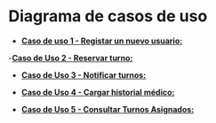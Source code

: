 # Diagrama de casos de uso


- [**Caso de uso 1 - Registar un nuevo usuario:**](https://viewer.diagrams.net/?tags=%7B%7D&lightbox=1&target=blank&highlight=0000ff&edit=_blank&layers=1&nav=1&title=Diagrama%20Caso%20de%20Uso%201.drawio&dark=auto#R%3Cmxfile%3E%3Cdiagram%20name%3D%22P%C3%A1gina-1%22%20id%3D%2208q_R25VppH2O6Z6lk2x%22%3E1Vdbl5owEP41PrbHgCg%2BWtfdPuye46mn7foYZRbSBkJDUOivb4AACeh66a6nfTLzZRjm8s0MDux5mD1wHAdPzAM6sIZeNrDvBpaFhqOR%2FCmQvEIcWwE%2BJ55SaoEV%2BQ31kwpNiQeJoSgYo4LEJrhlUQRbYWCYc7Y31V4YNd8aYx96wGqLaR%2F9TjwRVKhrTVr8MxA%2FqN%2BMxtPqJsS1sookCbDH9hpkLwb2nDMmqlOYzYEWyavzUj13f%2BS2cYxDJM55YGd%2FW609kj3R58nKfwx%2BwY%2Fwg7KywzRVAX9NUswJUz6LvE6EdD8ujmlIZ1vB%2BMD%2BtAMuiEzVI94AXbKECMIiqbJhQrBQU5hR4hcXgsUSDURIpYDkkaWCkgjmTfGGEuwHVnspzUGmQSrQB2AhCJ5LFXXb0EexznKVvG9rOFZQoJWvVsOKNX5juU2sPKjcXpBnu5fnXoIh8mYFYaUUsQjMRHGWRh54KkOQEfFcnD86SlprN3eZLuSasAROZDzAayySsWmGCnGt3lgKralSyk9VKGEp38JpvgnMfRCv6DmVHnhGd%2FbrrdXTOVDPGuNAsSA7s6cPFVm9YcmIjKyhkz016WQPOzyp4lZP6T3YMWSNTENo3DFUJaZnqORcE%2Fb1NHR6NPwCPkkExzyBPiMplWO2YOI%2BIAJWMS5ru5eT3mTnG3Qscs3MHGhYZN2yY91eqmZeSKIyWZJK%2F%2FmAdNDJdN90Pk7fZT4ifTo2s%2FLwfLx%2BpjlnzjT3n5ppjZ16RU6vnWkdQ2hy25mG%2Bt8wi0wQSZcDE63l0Iay7c9ys9VfnWhcifekcKAkxekNrDEMXbx%2Fr%2BeceybnkHU56Zql9JcMG3W2JrqWYaPRifV7hGGy1DjX1OJCIXnF4XGnJYbDi%2FySjl2mPzb05aHy%2BG3bw%2Bq1x5wDlkh65Ev%2Flmvfdo%2BU9h32vhTbf1tVetv%2FrPbiDw%3D%3D%3C%2Fdiagram%3E%3C%2Fmxfile%3E)

-[**Caso de Uso 2 - Reservar turno:**](https://viewer.diagrams.net/?tags=%7B%7D&lightbox=1&highlight=0000ff&edit=_blank&layers=1&nav=1&title=Diagrama%20Caso%20de%20Uso%202.drawio&dark=auto#R%3Cmxfile%3E%3Cdiagram%20name%3D%22P%C3%A1gina-1%22%20id%3D%2208q_R25VppH2O6Z6lk2x%22%3E1VjbUtswEP0aP5aJLTshjyFQ2hmYyTSdljwKa4nVkSVXlnPp11eOJd8EJBQS6FO0q%2FXae%2FYcXeKhabq5ljhLbgUB5gUDsvHQpRcE%2FiAM9U%2Fp2VaeCBnHUlJighrHnP4B%2B6TxFpRA3glUQjBFs64zFpxDrDo%2BLKVYd8MeBOu%2BNcNLcBzzGDPX%2B5MSlVTe82DU%2BL8AXSb2zf5wXM2k2AabSvIEE7FuudCVh6ZSCFWN0s0UWAmexaV67vMTs%2FWHSeDqkAdW6Md8Qejmlt2N5sub5Df8Sj%2F5qEqzwqwwFc9wTHVKMF%2BtthYKXUBWDouUTWIlpIcuViAV1WDd4HtgM5FTRQXXIfdCKZG2AiaMLssJJTLtTVTKtOHroSgUoxymdfsG2umWZqot08Gm5TKlXoNIQcmtDrGzoYHd8C4YG3vddNGGJK0GjowPG94s68wNtHpg0H0J0pGDtIMwcDIpOastLjh0kZKi4ASIgQg2VN2V47PIWIvWzOWmbWxbxgwk1QWB3Ad1LgoZwwHUUVguQT0XOKwCgXSk5rau1ZrokdZYnwSGFV11BfpYv8wbZoLq2mpmoHGXGWjQa3lVuXmqLaheIn%2FYo1g%2FUYWMk2hHn7rsVzBq6DDqG%2BQgV1hq7%2FdCcqF%2Fb70p8iZjQmPh8o0xvY6WPFsnVME8w7uOr%2FVS3uXeWwhy0EXLR64g%2FeCRtp8fTZEjB7%2BvPGbF1l36WsIUGfBSS9xuVr4u%2BoLgPNlp039WtFx%2F913bWDQSLs1GtzvLCvdJ%2BPdrb%2Fxy7dW8fqXQ6p3Pdnw4Pov%2BTWoo3JvqCbE1qWygeHjI4TiCHDuEuqR5Jji9p4wSTDpyxO8qRxSFB8hxeEI5Wra81QZZa62R18JEfhytHXGfC%2B369tp9LuwfpaLT7nM1ud%2BYGP5HXoSPSIxo1FtM%2B2feg4kRdBlWL%2FinIkbgEOO5085%2FdX%2BJhvuPSye9vwTuTfG6Ajvfgaav%2BGCPnfn7bm39c%2FnoeCdNbTY3%2BIrXzf8g6Oov%3C%2Fdiagram%3E%3C%2Fmxfile%3E)
  
- [**Caso de Uso 3 - Notificar turnos:**](https://viewer.diagrams.net/?tags=%7B%7D&lightbox=1&target=blank&highlight=0000ff&edit=_blank&layers=1&nav=1&title=Diagrama%20Caso%20de%20Uso%203.drawio&dark=auto#R%3Cmxfile%3E%3Cdiagram%20name%3D%22P%C3%A1gina-1%22%20id%3D%2208q_R25VppH2O6Z6lk2x%22%3E1VfbctowEP0aP7aDLYzhEUiadibpMEOnJY%2BKtdjqyJIrZDD9%2BspYvoqk0JCWPqE9Wl327B6tcdA8ye8kTuMHQYA53oDkDrpxPM8dDIf6p0D2JeIjA0SSEuPUAEv6E6qVBs0ogU3HUQnBFE27YCg4h1B1MCyl2HXd1oJ1T01xBBawDDGz0W%2BUqLhEx17Q4B%2BBRnF1sjualDMJrpxNJJsYE7FrQejWQXMphCpHST4HVpBX8VKu%2B%2FDMbH0xCVydsmCLvi4fCc0f2CpYRvfxD%2FievPNMNraYZSbiL5nkwlxZ7Sse9O3TYpglbBoqIR0024JUVDN1j5%2BALcSGKiq4dnkSSomk5TBlNComlEg1GquEacPVQ5EpRjnM69wNNGjHZUIttoO8BZk470AkoOReu5hZNDacm6LzAmPvmhQODRS3sle5YVM0Ub1zw6seGGrPoXlk0WwxDJxMi4LVFhccukxJkXECxFAEOVWrYvzeN9Zja%2BYmbxv7lrEASXVAIH9H9UZkMoQT6kZhGYF6ydEIBUhHZ3bqWqnxj6SmwiQwrOi2q85j%2BTInLATVsTWVMelWBhr0Ul5Gbla11dTbaDjobuROehuVzFgbHcqnDvsVFRVYFfVZKLrWegupM0fODPHi2T08x8clrU%2FRr2hRaLuYKlim%2BJDynX7Iu8V3CUUOe3QhW5GudyTv4zeT5Ngi8BMPWbaHl5QpUuCFmHjVqlwd9IzgTXwQp3uSatuarRX8jGq5jnVltjsYrVWF2Sw7WNW6Vyg7OFXZk%2FOV7Y4uJGPUe%2BD7ZXKqjOvuXNVlvwW8tYwnVhXqbrimMrlKGbvutcm4usCFO6t7hkb%2FgtaQd9Vd1PvTLuoH%2Fj%2BVX8Vrq3oWWng6kXYX%2BK%2B%2BgP2gL1TfEuqFvoC12fyJKRPT%2FBVEt78A%3C%2Fdiagram%3E%3C%2Fmxfile%3E)
  
- [**Caso de Uso 4 - Cargar historial médico:**](https://viewer.diagrams.net/?tags=%7B%7D&lightbox=1&target=blank&highlight=0000ff&edit=_blank&layers=1&nav=1&title=Diagrama%20Caso%20de%20Uso%204.drawio&dark=auto#R%3Cmxfile%3E%3Cdiagram%20name%3D%22P%C3%A1gina-1%22%20id%3D%2208q_R25VppH2O6Z6lk2x%22%3E1VZNc5swEP01HJsxCGxzdEmaHOIZz3imTY4K2oA6AlFZ2Li%2FvosRH4J8uBN3OjmhfVqt2LdvFxwSZdWtokW6lgyE481Y5ZBrx%2FPcme%2Fjo0aODRIQAySKM%2BPUA1v%2BG9qTBi05g53lqKUUmhc2GMs8h1hbGFVKHmy3ZynsWwuawATYxlRM0R%2Bc6bRBl96ix%2B%2BAJ2l7szsPm52Mts4mk11KmTwMIHLjkEhJqZtVVkUgavJaXppz317Z7V5MQa7PObAn37ePjFdr8bDYJvfpL%2FiZfSGkCbOnojQZr52IOKuQ8ViaF9fHlg3MoaiXZSZWsZbKIV%2F3oDRHvu7pE4iN3HHNZY4uT1JrmQ0cVoIn9YaWBaKpzgQaLi5lqQXPIeoqOENwmp1JuA4H1QAy2d6CzECrI7q0u0vDvJGeNzf2oS9kYKB0UMOFwaiRTtJF7tnFhSH4b8j2J2RPGIacrWrZopXLHGymlCxzBsxQBBXXD%2FX6KjDW42Dnuhoax4GxAcUxIVAtlmNyTSDfX7TAKdZVGJIW6AOerOPQGod8tXo7WaoYzhCkpioB%2FZZj0DgCsxp4qoZ3qt1iCgTVfG%2B3%2FUsSMDdsJMfcOrGR0BYbmY1U1GRuTg3bdBSom3wmkDuWY8PMJNBJkV3aHxBpMBFphDdShdgd32HTc1oHeWtM4DU4n2vxHlKuYVvQU80P%2BImwBX2JLg9GfM2mXe56LxR%2B%2Bc%2FafD5hcENjjinC5x6oZO6PqA7%2B80BdXHagtoPQtYdg8M4I%2FMC0m3%2FOaYddZ39axyU%2Bf9qNJLUMLzTt0Oz%2FrRr3%2Fg%2BV3PwB%3C%2Fdiagram%3E%3C%2Fmxfile%3E)
  
- [**Caso de Uso 5 - Consultar Turnos Asignados:**](https://viewer.diagrams.net/?tags=%7B%7D&lightbox=1&target=blank&highlight=0000ff&edit=_blank&layers=1&nav=1&title=Diagrama%20Caso%20de%20Uso%205.drawio&dark=auto#R%3Cmxfile%3E%3Cdiagram%20name%3D%22P%C3%A1gina-1%22%20id%3D%2208q_R25VppH2O6Z6lk2x%22%3E3VZNc5swEP01HNsxCH9wdJw0PcQznnEnjY8K2oI6AlEhbNxf38VIIII9dSdJO9MTu0%2Brlfbtk4RHVll9r2iRriUD4QUTVnvk1gsCfxKG%2BGmQY4tMiQESxZkJ6oEt%2Fwl2pkErzqAcBGophebFEIxlnkOsBxhVSh6GYd%2BkGK5a0ARGwDamYox%2B5UynLboI5j3%2BGXiS2pX9WdSOZNQGm0rKlDJ5cCBy55GVklK3VlavQDTkWV7aeZ8ujHYbU5DraybsyeN2x3i9Fk%2FzbfKQ%2FoDv2QeyaNPsqahMxWtvRbxlxHgszcb10bKBNRSNWWViGWupPHKzB6U58vVAn0FsZMk1lzmGPEutZeYELAVPmgEtC0RTnQl0fDRlpQXPYdV1cILguDpTcJMOagcy1d6DzECrI4bY0blh3kgvmBr%2F0DdyZqDU6aGdRo10ki5zzy4ahuA%2FITsakY1Fl5XQVCH8pVK5LNFYlsgUiqUc8Y%2BLoPDRuTmkXMO2oHEzcsCzN%2BT0LegLh%2FRFY%2Fb84Ax9i%2Feiz%2B7HoW9MUM6WzalHL5c5DElRssoZMKMwqLl%2BauyPU%2BPtnJHb2nWOjrMBxbEgUBbLsTgnUePuzIonp0918myuiy0qZaViuOLQomwS0FcIDtjgkhu33Onp9ExLLaZAUM33w6vxXJ%2FNChvJsbZOUSQaKopMXkilrdzMcq%2ByF4nC8MLJtolaZkaJTrLryn6FEu1helsl%2Bq4OO1WeV%2BIr1BNdqZ4w%2BD%2FVQxbDRL49T79RD7aTHp2wogko30VfwUhfj%2BA%2BEf%2FwWSCzv%2FYsoNv%2FHrXc9j%2BZ5O4X%3C%2Fdiagram%3E%3C%2Fmxfile%3E)
